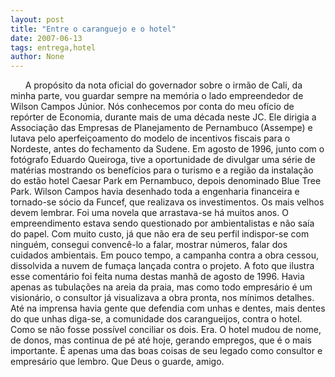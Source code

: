 ```yaml
---
layout: post
title: "Entre o caranguejo e o hotel"
date: 2007-06-13
tags: entrega,hotel
author: None
---
```

&nbsp;
&nbsp;
&nbsp;
A prop&oacute;sito da nota oficial do governador sobre o irm&atilde;o de Cali, da minha parte, vou guardar sempre na mem&oacute;ria o lado empreendedor de Wilson Campos J&uacute;nior. N&oacute;s conhecemos por conta do meu of&iacute;cio de rep&oacute;rter de Economia, durante mais de uma d&eacute;cada neste JC. Ele dirigia a Associa&ccedil;&atilde;o das Empresas de Planejamento de Pernambuco (Assempe) e lutava pelo aperfei&ccedil;oamento do modelo de incentivos fiscais para o Nordeste, antes do fechamento da Sudene.
Em agosto de 1996, junto com o fot&oacute;grafo Eduardo Queiroga, tive a oportunidade de divulgar uma s&eacute;rie de mat&eacute;rias mostrando os benef&iacute;cios para o turismo e a regi&atilde;o da instala&ccedil;&atilde;o do est&atilde;o hotel Caesar Park em Pernambuco, depois denominado Blue Tree Park. Wilson Campos havia desenhado toda a engenharia financeira e tornado-se s&oacute;cio da Funcef, que realizava os investimentos.
Os mais velhos devem lembrar. Foi uma novela que arrastava-se h&aacute; muitos anos. O empreendimento estava sendo questionado por ambientalistas e n&atilde;o sa&iacute;a do papel. Com muito custo, j&aacute; que n&atilde;o era de seu perfil indispor-se com ningu&eacute;m, consegui convenc&ecirc;-lo a falar, mostrar n&uacute;meros, falar dos cuidados ambientais. Em pouco tempo, a campanha contra a obra cessou, dissolvida a nuvem de fuma&ccedil;a lan&ccedil;ada contra o projeto.
A foto que ilustra esse coment&aacute;rio foi feita numa destas manh&atilde; de agosto de 1996. Havia apenas as tubula&ccedil;&otilde;es na areia da praia, mas como todo empres&aacute;rio &eacute; um vision&aacute;rio, o consultor j&aacute; visualizava a obra pronta, nos m&iacute;nimos detalhes.
At&eacute; na imprensa havia gente que defendia com unhas e dentes, mais dentes do que unhas diga-se, a comunidade dos carangueijos, contra o hotel. Como se n&atilde;o fosse poss&iacute;vel conciliar os dois. Era. O hotel mudou de nome, de donos, mas continua de p&eacute; at&eacute; hoje, gerando empregos, que &eacute; o mais importante. &Eacute; apenas uma das boas coisas de seu legado como consultor e empres&aacute;rio que lembro. Que Deus o guarde, amigo. 